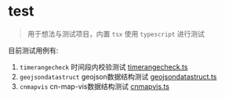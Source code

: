 # test

> 用于想法与测试项目，内置 `tsx` 使用 `typescript` 进行测试

目前测试用例有:

1. `timerangecheck` 时间段内校验测试 [timerangecheck.ts](./timerangecheck.ts)
1. `geojsondatastruct` geojson数据结构测试 [geojsondatastruct.ts](./geojsondatastruct.ts)
1. `cnmapvis` cn-map-vis数据结构测试 [cnmapvis.ts](./cnmapvis.ts)

